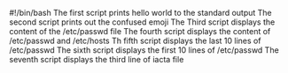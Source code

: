#!/bin/bash
The first script prints hello world to the standard output
The second script prints out the confused emoji
The Third script displays the content of the /etc/passwd file
The fourth script displays the content of /etc/passwd and /etc/hosts
Th fifth script displays the last 10 lines of /etc/passwd
The sixth script displays the first 10 lines of /etc/passwd
The seventh script displays the third line of iacta file
